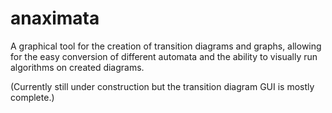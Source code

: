 # anaximata
A graphical tool for the creation of transition diagrams and graphs, allowing for the easy conversion of different automata and the ability to visually run algorithms on created diagrams.

(Currently still under construction but the transition diagram GUI is mostly complete.)
